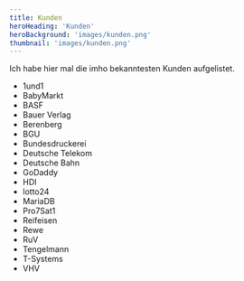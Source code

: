 ```yaml
---
title: Kunden
heroHeading: 'Kunden'
heroBackground: 'images/kunden.png'
thumbnail: 'images/kunden.png'
---
```


Ich habe hier mal die imho bekanntesten Kunden aufgelistet.









* 1und1
* BabyMarkt
* BASF
* Bauer Verlag
* Berenberg
* BGU
* Bundesdruckerei
* Deutsche Telekom
* Deutsche Bahn
* GoDaddy
* HDI
* lotto24
* MariaDB
* Pro7Sat1
* Reifeisen
* Rewe
* RuV
* Tengelmann
* T-Systems
* VHV


